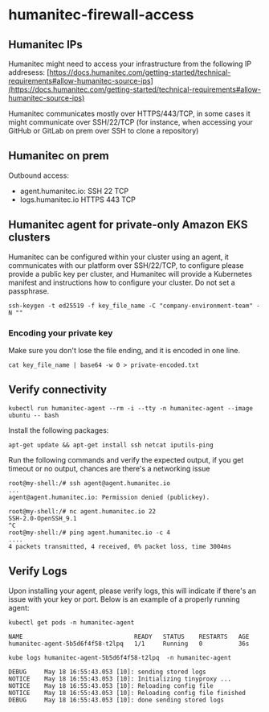 # humanitec-firewall-access

## Humanitec IPs
Humanitec might need to access your infrastructure from the following IP addresess: [https://docs.humanitec.com/getting-started/technical-requirements#allow-humanitec-source-ips](https://docs.humanitec.com/getting-started/technical-requirements#allow-humanitec-source-ips)

Humanitec communicates mostly over HTTPS/443/TCP, in some cases it might communicate over SSH/22/TCP (for instance, when accessing your GitHub or GitLab on prem over SSH to clone a repository)

## Humanitec on prem
Outbound access:
  - agent.humanitec.io: SSH 22 TCP
  - logs.humanitec.io HTTPS 443 TCP

## Humanitec agent for private-only Amazon EKS clusters
Humanitec can be configured within your cluster using an agent, it communicates with our platform over SSH/22/TCP, to configure please provide a public key per cluster, and Humanitec will provide a Kubernetes manifest and instructions how to configure your cluster. Do not set a passphrase.

```
ssh-keygen -t ed25519 -f key_file_name -C "company-environment-team" -N ""
```

### Encoding your private key
Make sure you don't lose the file ending, and it is encoded in one line.
```
cat key_file_name | base64 -w 0 > private-encoded.txt
```

## Verify connectivity
```
kubectl run humanitec-agent --rm -i --tty -n humanitec-agent --image ubuntu -- bash
```
Install the following packages:
```
apt-get update && apt-get install ssh netcat iputils-ping
```
Run the following commands and verify the expected output, if you get timeout or no output, chances are there's a networking issue
```
root@my-shell:/# ssh agent@agent.humanitec.io
...
agent@agent.humanitec.io: Permission denied (publickey).

root@my-shell:/# nc agent.humanitec.io 22
SSH-2.0-OpenSSH_9.1
^C
root@my-shell:/# ping agent.humanitec.io -c 4
....
4 packets transmitted, 4 received, 0% packet loss, time 3004ms
```

## Verify Logs
Upon installing your agent, please verify logs, this will indicate if there's an issue with your key or port. Below is an example of a properly running agent:
```
kubectl get pods -n humanitec-agent

NAME                               READY   STATUS    RESTARTS   AGE
humanitec-agent-5b5d6f4f58-t2lpq   1/1     Running   0          36s
```

```
kube logs humanitec-agent-5b5d6f4f58-t2lpq  -n humanitec-agent

DEBUG     May 18 16:55:43.053 [10]: sending stored logs
NOTICE    May 18 16:55:43.053 [10]: Initializing tinyproxy ...
NOTICE    May 18 16:55:43.053 [10]: Reloading config file
NOTICE    May 18 16:55:43.053 [10]: Reloading config file finished
DEBUG     May 18 16:55:43.053 [10]: done sending stored logs
```
